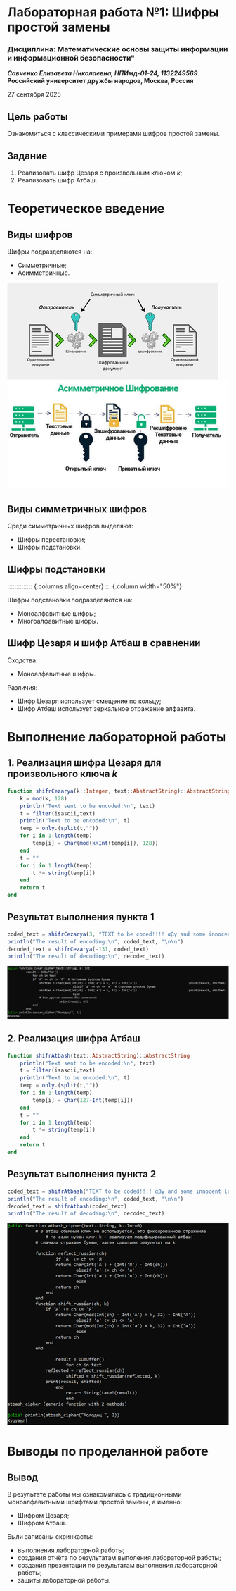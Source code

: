 # Лабораторная работа №1: Шифры простой замены
### Дисциплина: Математические основы защиты информации и информационной безопасности"
***Савченко Елизавета Николаевна, НПИмд-01-24, 1132249569***
**Российский университет дружбы народов, Москва, Россия**

27 сентября 2025

## Цель работы

Ознакомиться с классическими примерами шифров простой замены.

## Задание

1. Реализовать шифр Цезаря с произвольным ключом $k$;
2. Реализовать шифр Атбаш.

# Теоретическое введение

## Виды шифров

Шифры подразделяются на:

- Симметричные;
- Асимметричные.

![img_2.png](img_2.png)
![img_3.png](img_3.png)

## Виды симметричных шифров

Среди симметричных шифров выделяют:

- Шифры перестановки;
- Шифры подстановки.


## Шифры подстановки

:::::::::::::: {.columns align=center}
::: {.column width="50%"}

Шифры подстановки подразделяются на:

- Моноалфавитные шифры;
- Многоалфавитные шифры.


## Шифр Цезаря и шифр Атбаш в сравнении

Сходства:

- Моноалфавитные шифры.

Различия:

- Шифр Цезаря использует смещение по кольцу;
- Шифр Атбаш использует зеркальное отражение алфавита.

# Выполнение лабораторной работы

## 1. Реализация шифра Цезаря для произвольного ключа $k$

```julia
function shifrCezarya(k::Integer, text::AbstractString)::AbstractString
    k = mod(k, 128)
    println("Text sent to be encoded:\n", text)
    t = filter(isascii,text)
    println("Text to be encoded:\n", t)
    temp = only.(split(t,""))
    for i in 1:length(temp)
        temp[i] = Char(mod(k+Int(temp[i]), 128))
    end
    t = ""
    for i in 1:length(temp)
        t *= string(temp[i])
    end
    return t
end
```

## Результат выполнения пункта 1

```julia
coded_text = shifrCezarya(3, "TEXT to be coded!!!! αβγ and some innocent letters")
println("The result of encoding:\n", coded_text, "\n\n")
decoded_text = shifrCezarya(-131, coded_text)
println("The result of decoding:\n", decoded_text)
```
![img.png](img.png)

## 2. Реализация шифра Атбаш

```julia
function shifrAtbash(text::AbstractString)::AbstractString
    println("Text sent to be encoded:\n", text)
    t = filter(isascii,text)
    println("Text to be encoded:\n", t)
    temp = only.(split(t,""))
    for i in 1:length(temp)
        temp[i] = Char(127-Int(temp[i]))
    end
    t = ""
    for i in 1:length(temp)
        t *= string(temp[i])
    end
    return t
end
```

## Результат выполнения пункта 2

```julia
coded_text = shifrAtbash("TEXT to be coded!!!! αβγ and some innocent letters")
println("The result of encoding:\n", coded_text, "\n\n")
decoded_text = shifrAtbash(coded_text)
println("The result of decoding:\n", decoded_text)
```
![img_1.png](img_1.png)

# Выводы по проделанной работе

## Вывод

В результате работы мы ознакомились с традиционными моноалфавитными шрифтами простой замены, а именно: 

- Шифром Цезаря;
- Шифром Атбаш.

Были записаны скринкасты:

- выполнения лабораторной работы;
- создания отчёта по результатам выполения лабораторной работы;
- создания презентации по результатам выполнения лабораторной работы;
- защиты лабораторной работы.